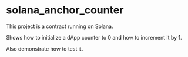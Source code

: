 # solana_anchor_counter
This project is a contract running on Solana. 

Shows how to initialize a dApp counter to 0 and how to increment it by 1. 

Also demonstrate how to test it. 
